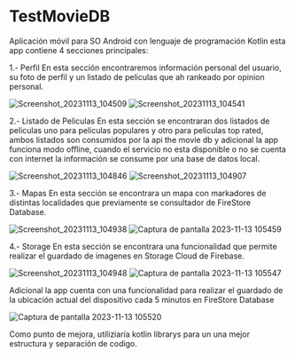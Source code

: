 # TestMovieDB

Aplicación móvil para SO Android con lenguaje de programación Kotlin esta app contiene 4 secciones principales:

1.- Perfil
En esta sección encontraremos información personal del usuario, su foto de perfil y un listado de peliculas que ah rankeado por 
opinion personal.

![Screenshot_20231113_104509](https://github.com/Eluna3110/TestMovieDB/assets/90120972/e2d5db37-a0ae-4d26-960e-22a500521f45)
![Screenshot_20231113_104541](https://github.com/Eluna3110/TestMovieDB/assets/90120972/4c086779-9290-40a1-8749-d466d84011b7)

2.- Listado de Peliculas
En esta sección se encontraran dos listados de peliculas uno para peliculas populares y otro para peliculas top rated, ambos listados 
son consumidos por la api the movie db y adicional la app funciona modo offline, cuando el servicio no esta disponible o no se cuenta con internet
la información se consume por una base de datos local.

![Screenshot_20231113_104846](https://github.com/Eluna3110/TestMovieDB/assets/90120972/17280345-29e7-4c7b-be52-13d0ee17ba24)
![Screenshot_20231113_104907](https://github.com/Eluna3110/TestMovieDB/assets/90120972/0df89785-af99-4f1e-977f-d5383b8d7ae3)


3.- Mapas
En esta sección se encontrara un mapa con markadores de distintas localidades que previamente se consultador de FireStore Database.

![Screenshot_20231113_104938](https://github.com/Eluna3110/TestMovieDB/assets/90120972/c8167697-1ae5-4bfa-92c6-12c92c0da7b3)
![Captura de pantalla 2023-11-13 105459](https://github.com/Eluna3110/TestMovieDB/assets/90120972/2718295e-9356-4bc0-8542-a171a43b6127)


4.- Storage
En esta sección se encontrara una funcionalidad que permite realizar el guardado de imagenes en Storage Cloud de Firebase.

![Screenshot_20231113_104948](https://github.com/Eluna3110/TestMovieDB/assets/90120972/8e70b172-d7a8-42ac-984b-1f2e9a300ef6)
![Captura de pantalla 2023-11-13 105547](https://github.com/Eluna3110/TestMovieDB/assets/90120972/4673177a-fa62-4482-a237-dd07e5ef4b35)


Adicional la app cuenta con una funcionalidad para realizar el guardado de la ubicación actual del dispositivo cada 5 minutos en 
FireStore Database

![Captura de pantalla 2023-11-13 105520](https://github.com/Eluna3110/TestMovieDB/assets/90120972/2fdc808b-9917-4943-9f47-b3cd672ff720)


Como punto de mejora, utiliziaría kotlin librarys para un una mejor estructura y separación de codigo.



